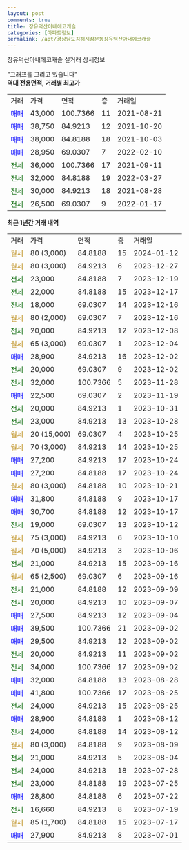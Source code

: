 ```yaml
---
layout: post
comments: true
title: 장유덕산아내에코캐슬
categories: [아파트정보]
permalink: /apt/경상남도김해시삼문동장유덕산아내에코캐슬
---
```


장유덕산아내에코캐슬 실거래 상세정보

<script type="text/javascript">
  google.charts.load('current', {'packages':['line', 'corechart']});
  google.charts.setOnLoadCallback(drawChart);

  function drawChart() {
    var data = new google.visualization.DataTable();
    data.addColumn('date', '거래일');
    data.addColumn('number', "매매");
    data.addColumn('number', "전세");
    data.addColumn('number', "전매");

    data.addRows([[new Date(Date.parse("2024-01-12")), null, null, null], [new Date(Date.parse("2023-12-27")), null, null, null], [new Date(Date.parse("2023-12-19")), null, 23000, null], [new Date(Date.parse("2023-12-17")), null, 22000, null], [new Date(Date.parse("2023-12-16")), null, 18000, null], [new Date(Date.parse("2023-12-16")), null, null, null], [new Date(Date.parse("2023-12-08")), null, 20000, null], [new Date(Date.parse("2023-12-04")), null, null, null], [new Date(Date.parse("2023-12-02")), 28900, null, null], [new Date(Date.parse("2023-12-02")), null, 20000, null], [new Date(Date.parse("2023-11-28")), null, 32000, null], [new Date(Date.parse("2023-11-19")), 22500, null, null], [new Date(Date.parse("2023-10-31")), null, 20000, null], [new Date(Date.parse("2023-10-28")), null, 23000, null], [new Date(Date.parse("2023-10-25")), null, null, null], [new Date(Date.parse("2023-10-25")), null, null, null], [new Date(Date.parse("2023-10-24")), 27200, null, null], [new Date(Date.parse("2023-10-24")), 27200, null, null], [new Date(Date.parse("2023-10-21")), null, null, null], [new Date(Date.parse("2023-10-17")), 31800, null, null], [new Date(Date.parse("2023-10-17")), 30700, null, null], [new Date(Date.parse("2023-10-12")), null, 19000, null], [new Date(Date.parse("2023-10-10")), null, null, null], [new Date(Date.parse("2023-10-06")), null, null, null], [new Date(Date.parse("2023-09-16")), null, 21000, null], [new Date(Date.parse("2023-09-16")), null, null, null], [new Date(Date.parse("2023-09-09")), null, 21000, null], [new Date(Date.parse("2023-09-07")), null, 20000, null], [new Date(Date.parse("2023-09-04")), 27500, null, null], [new Date(Date.parse("2023-09-02")), 39500, null, null], [new Date(Date.parse("2023-09-02")), 29500, null, null], [new Date(Date.parse("2023-09-02")), null, 20000, null], [new Date(Date.parse("2023-09-02")), null, 34000, null], [new Date(Date.parse("2023-08-28")), 32000, null, null], [new Date(Date.parse("2023-08-25")), 41800, null, null], [new Date(Date.parse("2023-08-25")), null, 24000, null], [new Date(Date.parse("2023-08-12")), 28900, null, null], [new Date(Date.parse("2023-08-12")), null, 24000, null], [new Date(Date.parse("2023-08-09")), null, null, null], [new Date(Date.parse("2023-08-04")), null, 21000, null], [new Date(Date.parse("2023-07-28")), null, 24000, null], [new Date(Date.parse("2023-07-25")), null, 23000, null], [new Date(Date.parse("2023-07-22")), 28800, null, null], [new Date(Date.parse("2023-07-19")), null, 16660, null], [new Date(Date.parse("2023-07-17")), null, null, null], [new Date(Date.parse("2023-07-01")), 27900, null, null]]);

    var options = {
      hAxis: {
        format: 'yyyy/MM/dd'
      },    
      lineWidth: 0,
      pointsVisible: true,    
      title: '최근 1년간 유형별 실거래가 분포',
      legend: { position: 'bottom' }
    };

    var formatter = new google.visualization.NumberFormat({pattern:'###,###'} );
    formatter.format(data, 1);
    formatter.format(data, 2);
    
    setTimeout(function() {
        var chart = new google.visualization.LineChart(document.getElementById('columnchart_material'));
        chart.draw(data, (options));
        document.getElementById('loading').style.display = 'none';
    }, 200);
  }
</script>


<div id="loading" style="z-index:20; display: block; margin-left: 0px">"그래프를 그리고 있습니다"</div>
<div id="columnchart_material" style="width: 95%; margin-left: 0px; display: block"></div>
<!-- contents start -->
<b>역대 전용면적, 거래별 최고가</b>
<table class="sortable">
    <tr>
      <td>거래</td>
      <td>가격</td>
      <td>면적</td>
      <td>층</td>
      <td>거래일</td>
    </tr>
        <tr>
          <td><a style="color: blue">매매</a></td>
          <td>43,000</td>
          <td>100.7366</td>
          <td>11</td>
          <td>2021-08-21</td>
        </tr>            <tr>
          <td><a style="color: blue">매매</a></td>
          <td>38,750</td>
          <td>84.9213</td>
          <td>12</td>
          <td>2021-10-20</td>
        </tr>            <tr>
          <td><a style="color: blue">매매</a></td>
          <td>38,000</td>
          <td>84.8188</td>
          <td>18</td>
          <td>2021-10-03</td>
        </tr>            <tr>
          <td><a style="color: blue">매매</a></td>
          <td>28,950</td>
          <td>69.0307</td>
          <td>7</td>
          <td>2022-02-10</td>
        </tr>        
        <tr>
              <td><a style="color: darkgreen">전세</a></td>
              <td>36,000</td>
              <td>100.7366</td>
              <td>17</td>
              <td>2021-09-11</td>
            </tr>            <tr>
              <td><a style="color: darkgreen">전세</a></td>
              <td>32,000</td>
              <td>84.8188</td>
              <td>19</td>
              <td>2022-03-27</td>
            </tr>            <tr>
              <td><a style="color: darkgreen">전세</a></td>
              <td>30,000</td>
              <td>84.9213</td>
              <td>18</td>
              <td>2021-08-28</td>
            </tr>            <tr>
              <td><a style="color: darkgreen">전세</a></td>
              <td>26,500</td>
              <td>69.0307</td>
              <td>9</td>
              <td>2022-01-17</td>
            </tr>        
    
</table>

<b>최근 1년간 거래 내역</b>

<table class="sortable">
    <tr>
      <td>거래</td>
      <td>가격</td>
      <td>면적</td>
      <td>층</td>
      <td>거래일</td>
    </tr>
    <tr>
      <td><a style="color: darkgoldenrod">월세</a></td>
      <td>80 (3,000)</td>
      <td>84.8188</td>
      <td>15</td>
      <td>2024-01-12</td>
    </tr>          <tr>
      <td><a style="color: darkgoldenrod">월세</a></td>
      <td>80 (3,000)</td>
      <td>84.9213</td>
      <td>6</td>
      <td>2023-12-27</td>
    </tr>          <tr>
      <td><a style="color: darkgreen">전세</a></td>
      <td>23,000</td>
      <td>84.8188</td>
      <td>7</td>
      <td>2023-12-19</td>
    </tr>          <tr>
      <td><a style="color: darkgreen">전세</a></td>
      <td>22,000</td>
      <td>84.8188</td>
      <td>15</td>
      <td>2023-12-17</td>
    </tr>          <tr>
      <td><a style="color: darkgreen">전세</a></td>
      <td>18,000</td>
      <td>69.0307</td>
      <td>14</td>
      <td>2023-12-16</td>
    </tr>          <tr>
      <td><a style="color: darkgoldenrod">월세</a></td>
      <td>80 (2,000)</td>
      <td>69.0307</td>
      <td>7</td>
      <td>2023-12-16</td>
    </tr>          <tr>
      <td><a style="color: darkgreen">전세</a></td>
      <td>20,000</td>
      <td>84.9213</td>
      <td>12</td>
      <td>2023-12-08</td>
    </tr>          <tr>
      <td><a style="color: darkgoldenrod">월세</a></td>
      <td>65 (3,000)</td>
      <td>69.0307</td>
      <td>1</td>
      <td>2023-12-04</td>
    </tr>          <tr>
      <td><a style="color: blue">매매</a></td>
      <td>28,900</td>
      <td>84.9213</td>
      <td>16</td>
      <td>2023-12-02</td>
    </tr>          <tr>
      <td><a style="color: darkgreen">전세</a></td>
      <td>20,000</td>
      <td>69.0307</td>
      <td>9</td>
      <td>2023-12-02</td>
    </tr>          <tr>
      <td><a style="color: darkgreen">전세</a></td>
      <td>32,000</td>
      <td>100.7366</td>
      <td>5</td>
      <td>2023-11-28</td>
    </tr>          <tr>
      <td><a style="color: blue">매매</a></td>
      <td>22,500</td>
      <td>69.0307</td>
      <td>2</td>
      <td>2023-11-19</td>
    </tr>          <tr>
      <td><a style="color: darkgreen">전세</a></td>
      <td>20,000</td>
      <td>84.9213</td>
      <td>1</td>
      <td>2023-10-31</td>
    </tr>          <tr>
      <td><a style="color: darkgreen">전세</a></td>
      <td>23,000</td>
      <td>84.9213</td>
      <td>13</td>
      <td>2023-10-28</td>
    </tr>          <tr>
      <td><a style="color: darkgoldenrod">월세</a></td>
      <td>20 (15,000)</td>
      <td>69.0307</td>
      <td>4</td>
      <td>2023-10-25</td>
    </tr>          <tr>
      <td><a style="color: darkgoldenrod">월세</a></td>
      <td>70 (3,000)</td>
      <td>84.9213</td>
      <td>14</td>
      <td>2023-10-25</td>
    </tr>          <tr>
      <td><a style="color: blue">매매</a></td>
      <td>27,200</td>
      <td>84.9213</td>
      <td>17</td>
      <td>2023-10-24</td>
    </tr>          <tr>
      <td><a style="color: blue">매매</a></td>
      <td>27,200</td>
      <td>84.8188</td>
      <td>17</td>
      <td>2023-10-24</td>
    </tr>          <tr>
      <td><a style="color: darkgoldenrod">월세</a></td>
      <td>80 (3,000)</td>
      <td>84.8188</td>
      <td>10</td>
      <td>2023-10-21</td>
    </tr>          <tr>
      <td><a style="color: blue">매매</a></td>
      <td>31,800</td>
      <td>84.8188</td>
      <td>9</td>
      <td>2023-10-17</td>
    </tr>          <tr>
      <td><a style="color: blue">매매</a></td>
      <td>30,700</td>
      <td>84.8188</td>
      <td>12</td>
      <td>2023-10-17</td>
    </tr>          <tr>
      <td><a style="color: darkgreen">전세</a></td>
      <td>19,000</td>
      <td>69.0307</td>
      <td>13</td>
      <td>2023-10-12</td>
    </tr>          <tr>
      <td><a style="color: darkgoldenrod">월세</a></td>
      <td>75 (3,000)</td>
      <td>84.9213</td>
      <td>6</td>
      <td>2023-10-10</td>
    </tr>          <tr>
      <td><a style="color: darkgoldenrod">월세</a></td>
      <td>70 (5,000)</td>
      <td>84.9213</td>
      <td>3</td>
      <td>2023-10-06</td>
    </tr>          <tr>
      <td><a style="color: darkgreen">전세</a></td>
      <td>21,000</td>
      <td>84.9213</td>
      <td>15</td>
      <td>2023-09-16</td>
    </tr>          <tr>
      <td><a style="color: darkgoldenrod">월세</a></td>
      <td>65 (2,500)</td>
      <td>69.0307</td>
      <td>6</td>
      <td>2023-09-16</td>
    </tr>          <tr>
      <td><a style="color: darkgreen">전세</a></td>
      <td>21,000</td>
      <td>84.8188</td>
      <td>12</td>
      <td>2023-09-09</td>
    </tr>          <tr>
      <td><a style="color: darkgreen">전세</a></td>
      <td>20,000</td>
      <td>84.9213</td>
      <td>10</td>
      <td>2023-09-07</td>
    </tr>          <tr>
      <td><a style="color: blue">매매</a></td>
      <td>27,500</td>
      <td>84.9213</td>
      <td>12</td>
      <td>2023-09-04</td>
    </tr>          <tr>
      <td><a style="color: blue">매매</a></td>
      <td>39,500</td>
      <td>100.7366</td>
      <td>21</td>
      <td>2023-09-02</td>
    </tr>          <tr>
      <td><a style="color: blue">매매</a></td>
      <td>29,500</td>
      <td>84.9213</td>
      <td>12</td>
      <td>2023-09-02</td>
    </tr>          <tr>
      <td><a style="color: darkgreen">전세</a></td>
      <td>20,000</td>
      <td>84.9213</td>
      <td>11</td>
      <td>2023-09-02</td>
    </tr>          <tr>
      <td><a style="color: darkgreen">전세</a></td>
      <td>34,000</td>
      <td>100.7366</td>
      <td>17</td>
      <td>2023-09-02</td>
    </tr>          <tr>
      <td><a style="color: blue">매매</a></td>
      <td>32,000</td>
      <td>84.8188</td>
      <td>13</td>
      <td>2023-08-28</td>
    </tr>          <tr>
      <td><a style="color: blue">매매</a></td>
      <td>41,800</td>
      <td>100.7366</td>
      <td>17</td>
      <td>2023-08-25</td>
    </tr>          <tr>
      <td><a style="color: darkgreen">전세</a></td>
      <td>24,000</td>
      <td>84.9213</td>
      <td>15</td>
      <td>2023-08-25</td>
    </tr>          <tr>
      <td><a style="color: blue">매매</a></td>
      <td>28,900</td>
      <td>84.8188</td>
      <td>1</td>
      <td>2023-08-12</td>
    </tr>          <tr>
      <td><a style="color: darkgreen">전세</a></td>
      <td>24,000</td>
      <td>84.8188</td>
      <td>14</td>
      <td>2023-08-12</td>
    </tr>          <tr>
      <td><a style="color: darkgoldenrod">월세</a></td>
      <td>80 (3,000)</td>
      <td>84.8188</td>
      <td>9</td>
      <td>2023-08-09</td>
    </tr>          <tr>
      <td><a style="color: darkgreen">전세</a></td>
      <td>21,000</td>
      <td>84.9213</td>
      <td>5</td>
      <td>2023-08-04</td>
    </tr>          <tr>
      <td><a style="color: darkgreen">전세</a></td>
      <td>24,000</td>
      <td>84.9213</td>
      <td>18</td>
      <td>2023-07-28</td>
    </tr>          <tr>
      <td><a style="color: darkgreen">전세</a></td>
      <td>23,000</td>
      <td>84.8188</td>
      <td>19</td>
      <td>2023-07-25</td>
    </tr>          <tr>
      <td><a style="color: blue">매매</a></td>
      <td>28,800</td>
      <td>84.8188</td>
      <td>6</td>
      <td>2023-07-22</td>
    </tr>          <tr>
      <td><a style="color: darkgreen">전세</a></td>
      <td>16,660</td>
      <td>84.9213</td>
      <td>8</td>
      <td>2023-07-19</td>
    </tr>          <tr>
      <td><a style="color: darkgoldenrod">월세</a></td>
      <td>85 (1,700)</td>
      <td>84.8188</td>
      <td>15</td>
      <td>2023-07-17</td>
    </tr>          <tr>
      <td><a style="color: blue">매매</a></td>
      <td>27,900</td>
      <td>84.9213</td>
      <td>8</td>
      <td>2023-07-01</td>
    </tr>      </table>
<!-- contents end -->    

